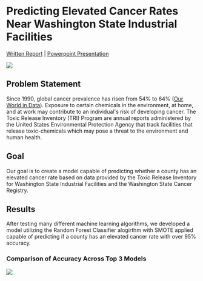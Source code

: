 # Predicting Elevated Cancer Rates Near Washington State Industrial Facilities
<a href='https://github.com/nbcarroll/Data-Science-Projects/blob/main/Carroll%2C%20Debnath%2C%20Geethasree%20K%20N%2C%20Majumder%20-%20%20Final%20Paper%20(Capstone).pdf'>Written Report</a> | <a href="https://github.com/nbcarroll/Projects/blob/main/Final%20Presentation.pptx">Powerpoint Presentation</a>

<img src='https://github.com/nbcarroll/Projects/blob/main/Capstone/factory.png'>

## Problem Statement

Since 1990, global cancer prevalence has risen from 54% to 64% ([Our World in Data](https://ourworldindata.org/cancer#:~:text=Global%20cancer%20prevalence%20has%20risen,(largely%20due%20to%20smoking).)). Exposure to certain chemicals in the environment, at home, and at work may contribute to an individual's risk of developing cancer. The Toxic Release Inventory (TRI) Program are annual reports administered by the United States Environmental Protection Agency that track facilities that release toxic-chemicals which may pose a threat to the environment and human health.

## Goal

Our goal is to create a model capable of predicting whether a county has an elevated cancer rate based on data provided by the Toxic Release Inventory for Washington State Industrial Facilities and the Washington State Cancer Registry.

## Results

After testing many different machine learning algorithms, we developed a model utilizing the Random Forest Classifier alogirthm with SMOTE applied capable of predicting if a county has an elevated cancer rate with over 95% accuracy.

### Comparison of Accuracy Across Top 3 Models
<img src='https://github.com/nbcarroll/Projects/blob/main/Capstone/ModelPerformance.jpg'>
